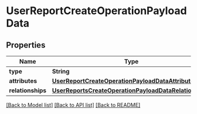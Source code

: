 # UserReportCreateOperationPayloadData

## Properties
Name | Type | Description | Notes
------------ | ------------- | ------------- | -------------
**type** | **String** |  | 
**attributes** | [**UserReportCreateOperationPayloadDataAttributes**](UserReportCreateOperationPayloadDataAttributes.md) |  | 
**relationships** | [**UserReportsCreateOperationPayloadDataRelationships**](UserReportsCreateOperationPayloadDataRelationships.md) |  | 

[[Back to Model list]](../README.md#documentation-for-models) [[Back to API list]](../README.md#documentation-for-api-endpoints) [[Back to README]](../README.md)



